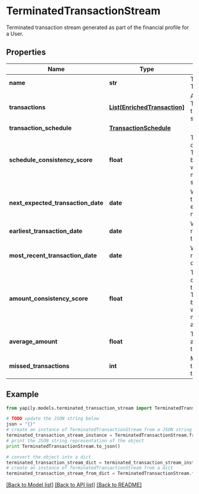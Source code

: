 # TerminatedTransactionStream

Terminated transaction stream generated as part of the financial profile for a User.

## Properties
Name | Type | Description | Notes
------------ | ------------- | ------------- | -------------
**name** | **str** | The name of the TransactionStream | [optional] 
**transactions** | [**List[EnrichedTransaction]**](EnrichedTransaction.md) | A list of Transactions from the transaction stream. | [optional] 
**transaction_schedule** | [**TransactionSchedule**](TransactionSchedule.md) |  | [optional] 
**schedule_consistency_score** | **float** | The consistency of the transaction.  This is a number between 0 and 1 with 1 being the most consistent schedule. | [optional] 
**next_expected_transaction_date** | **date** | When is the transaction expected to occur next. | [optional] 
**earliest_transaction_date** | **date** | When is the first recorded transaction date | [optional] 
**most_recent_transaction_date** | **date** | When is the most recent transaction date | [optional] 
**amount_consistency_score** | **float** | The consistency of the amount of the transaction.  This is a number between 0 and 1 with 1 being the most consistent amount. | [optional] 
**average_amount** | **float** | The average amount of the transaction stream | [optional] 
**missed_transactions** | **int** | Missed transactions of transaction stream | [optional] 

## Example

```python
from yapily.models.terminated_transaction_stream import TerminatedTransactionStream

# TODO update the JSON string below
json = "{}"
# create an instance of TerminatedTransactionStream from a JSON string
terminated_transaction_stream_instance = TerminatedTransactionStream.from_json(json)
# print the JSON string representation of the object
print TerminatedTransactionStream.to_json()

# convert the object into a dict
terminated_transaction_stream_dict = terminated_transaction_stream_instance.to_dict()
# create an instance of TerminatedTransactionStream from a dict
terminated_transaction_stream_from_dict = TerminatedTransactionStream.from_dict(terminated_transaction_stream_dict)
```
[[Back to Model list]](../README.md#documentation-for-models) [[Back to API list]](../README.md#documentation-for-api-endpoints) [[Back to README]](../README.md)


